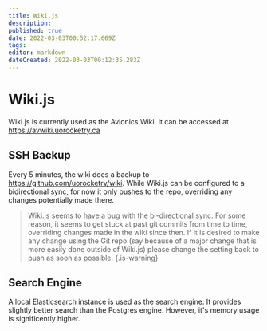 ```yaml
---
title: Wiki.js
description: 
published: true
date: 2022-03-03T00:52:17.669Z
tags: 
editor: markdown
dateCreated: 2022-03-03T00:12:35.283Z
---
```


# Wiki.js

Wiki.js is currently used as the Avionics Wiki. It can be accessed at https://avwiki.uorocketry.ca

## SSH Backup

Every 5 minutes, the wiki does a backup to https://github.com/uorocketry/wiki. While Wiki.js can be configured to a bidirectional sync, for now it only pushes to the repo, overriding any changes potentially made there.

> Wiki.js seems to have a bug with the bi-directional sync. For some reason, it seems to get stuck at past git commits from time to time, overriding changes made in the wiki since then. If it is desired to make any change using the Git repo (say because of a major change that is more easily done outside of Wiki.js) please change the setting back to push as soon as possible.
{.is-warning}

## Search Engine

A local Elasticsearch instance is used as the search engine. It provides slightly better search than the Postgres engine. However, it's memory usage is significently higher.